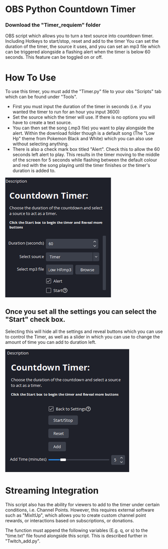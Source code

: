 # OBS Python Countdown Timer
### Download the "Timer_requiem" folder
OBS script which allows you to turn a text source into countdown timer.  Including Hotkeys to start/stop, reset and add to the timer
You can set the duration of the timer, the source it uses, and you can set an mp3 file which can be triggered alongside a flashing alert when the timer is below 60 seconds. This feature can be toggled on or off.

# How To Use
To use this timer, you must add the "Timer.py" file to your obs "Scripts" tab which can be found under "Tools".

- First you must input the duration of the timer in seconds (i.e. if you wanted the timer to run for an hour you input 3600)
- Set the source which the timer will use. If there is no options you will have to create a text source.
- You can then set the song (.mp3 file) you want to play alongside the alert. Within the download folder though is a default song (The  "Low Hp" theme from Pokemon Black and White) which you can also use without selecting anything.
- There is also a check mark box titled "Alert". Check this to allow the 60 seconds left alert to play. This results in the timer moving to the middle of the screen for 5 seconds while flashing between the default colour and red with the song playing until the timer finishes or the timer's duration is added to.

![Settings](GUI_settings.PNG)

## Once you set all the settings you can select the "Start" check box. 
Selecting this will hide all the settings and reveal buttons which you can use to control the Timer, as well as a slider in which you can use to change the amount of time you can add to duration left.

![Settings](GUI_buttons.PNG)


# Streaming Integration
This script also has the ability for viewers to add to the timer under certain conditions, i.e. Channel Points. However, this requires external software such as "MixItUp", which allows you to create custom channel point rewards, or interactions based on subscriptions, or donations.

The function must append the following variables (E.g. q, or s) to the "time.txt" file found alongside this script. This is described further in "Twitch_add.py".
